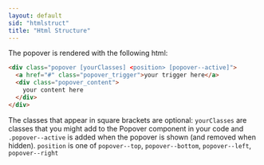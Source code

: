 ```yaml
---
layout: default
sid: "htmlstruct"
title: "Html Structure"
---
```


The popover is rendered with the following html:

```html
<div class="popover [yourClasses] <position> [popover--active]">
  <a href="#" class="popover_trigger">your trigger here</a>
  <div class="popover_content">
    your content here
  </div>
</div>
```

The classes that appear in square brackets are optional: `yourClasses` are classes that you might add to the Popover component
in your code and `.popover--active` is added when the popover is shown (and removed when hidden). `position` is one of 
`popover--top`, `popover--bottom`, `popover--left`, `popover--right`


